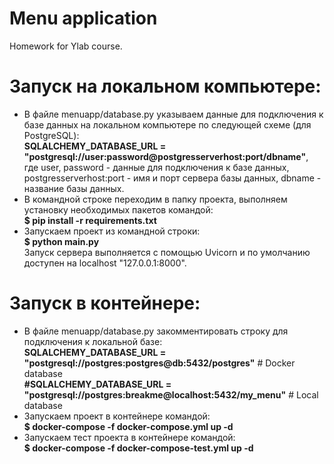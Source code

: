 # Menu application
 Homework for Ylab course.

# Запуск на локальном компьютере:
<ul>
 <li>В файле menuapp/database.py указываем данные для подключения к базе данных на локальном компьютере по следующей схеме (для PostgreSQL):<br>
  <b>SQLALCHEMY_DATABASE_URL = "postgresql://user:password@postgresserverhost:port/dbname"</b>,<br>
  где user, password - данные для подключения к базе данных, postgresserverhost:port - имя и порт сервера базы данных, dbname - название базы данных.</li>
 <li>В командной строке переходим в папку проекта, выполняем установку необходимых пакетов командой:<br>
  <b>$ pip install -r requirements.txt</b></li>
 <li>Запускаем проект из командной строки:<br>
  <b>$ python main.py</b><br>Запуск сервера выполняется с помощью Uvicorn и по умолчанию доступен на localhost "127.0.0.1:8000".</li>
</ul>
  
# Запуск в контейнере:
<ul>
 <li>В файле menuapp/database.py закомментировать строку для подключения к локальной базе:<br>
  <b>SQLALCHEMY_DATABASE_URL = "postgresql://postgres:postgres@db:5432/postgres"</b> # Docker database<br>
  <b>#SQLALCHEMY_DATABASE_URL = "postgresql://postgres:breakme@localhost:5432/my_menu"</b> # Local database</li>
 <li>Запускаем проект в контейнере командой:<br>
  <b>$ docker-compose -f docker-compose.yml up -d</b></li>
 <li>Запускаем тест проекта в контейнере командой:<br>
  <b>$ docker-compose -f docker-compose-test.yml up -d</b></li>
</ul>

